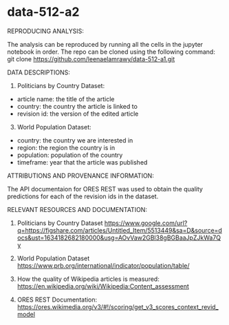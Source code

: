 # data-512-a2

REPRODUCING ANALYSIS:

The analysis can be reproduced by running all the cells in the jupyter notebook in order. 
The repo can be cloned using the following command: 
git clone https://github.com/leenaelamrawy/data-512-a1.git

DATA DESCRIPTIONS:

1) Politicians by Country Dataset: 
  - article name: the title of the article
  - country: the country the article is linked to
  - revision id: the version of the edited article
3) World Population Dataset:
 - country: the country we are interested in
 - region: the region the country is in
 - population: population of the country
 - timeframe: year that the article was published

ATTRIBUTIONS AND PROVENANCE INFORMATION:

The API documentaion for ORES REST was used to obtain the quality predictions for each of the revision ids in the dataset. 

RELEVANT RESOURCES AND DOCUMENTATION:

1) Politicians by Country Dataset 
https://www.google.com/url?q=https://figshare.com/articles/Untitled_Item/5513449&sa=D&source=docs&ust=1634182682180000&usg=AOvVaw2GBl38gBGBaaJpZJkWa7Qy

4) World Population Dataset
https://www.prb.org/international/indicator/population/table/

3) How the quality of Wikipedia articles is measured:
https://en.wikipedia.org/wiki/Wikipedia:Content_assessment

4) ORES REST Documentation:
 https://ores.wikimedia.org/v3/#!/scoring/get_v3_scores_context_revid_model
